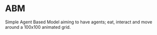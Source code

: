 # ABM
Simple Agent Based Model aiming to have agents; eat, interact and move around a 100x100 animated grid.

